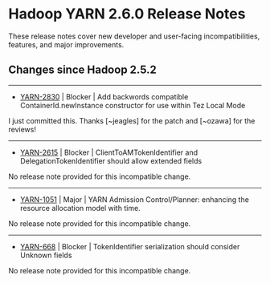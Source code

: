 # Hadoop YARN 2.6.0 Release Notes

These release notes cover  new developer and user-facing incompatibilities, features, and major improvements.

## Changes since Hadoop 2.5.2

---

* [YARN-2830](https://issues.apache.org/jira/browse/YARN-2830) | Blocker | Add backwords compatible ContainerId.newInstance constructor for use within Tez Local Mode

I just committed this. Thanks [~jeagles] for the patch and [~ozawa] for the reviews!

---

* [YARN-2615](https://issues.apache.org/jira/browse/YARN-2615) | Blocker | ClientToAMTokenIdentifier and DelegationTokenIdentifier should allow extended fields

No release note provided for this incompatible change.

---

* [YARN-1051](https://issues.apache.org/jira/browse/YARN-1051) | Major | YARN Admission Control/Planner: enhancing the resource allocation model with time.

No release note provided for this incompatible change.

---

* [YARN-668](https://issues.apache.org/jira/browse/YARN-668) | Blocker | TokenIdentifier serialization should consider Unknown fields

No release note provided for this incompatible change.



